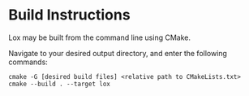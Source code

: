 # Build Instructions

Lox may be built from the command line using CMake.

Navigate to your desired output directory, and enter the following commands:

```
cmake -G [desired build files] <relative path to CMakeLists.txt>
cmake --build . --target lox
```
